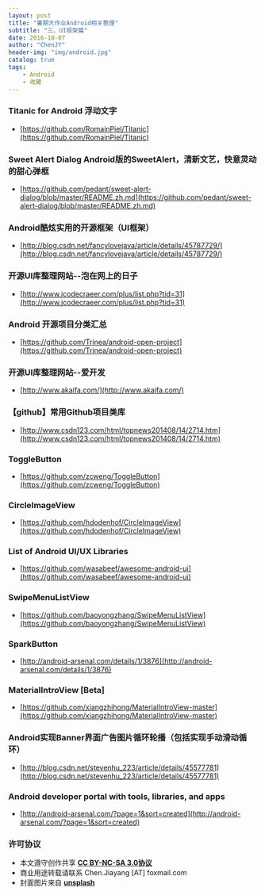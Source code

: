 ```yaml
---
layout: post
title: "暑期大作业Android相关整理"
subtitle: "三、UI框架篇"
date: 2016-10-07
author: "ChenJY"
header-img: "img/android.jpg"
catalog: true
tags: 
    - Android
    - 收藏
---
```


### Titanic for Android 浮动文字
* [https://github.com/RomainPiel/Titanic](https://github.com/RomainPiel/Titanic)

### Sweet Alert Dialog Android版的SweetAlert，清新文艺，快意灵动的甜心弹框
* [https://github.com/pedant/sweet-alert-dialog/blob/master/README.zh.md](https://github.com/pedant/sweet-alert-dialog/blob/master/README.zh.md)

### Android酷炫实用的开源框架（UI框架）
* [http://blog.csdn.net/fancylovejava/article/details/45787729/](http://blog.csdn.net/fancylovejava/article/details/45787729/)

### 开源UI库整理网站--泡在网上的日子
* [http://www.jcodecraeer.com/plus/list.php?tid=31](http://www.jcodecraeer.com/plus/list.php?tid=31)

### Android 开源项目分类汇总
* [https://github.com/Trinea/android-open-project](https://github.com/Trinea/android-open-project)

### 开源UI库整理网站--爱开发
* [http://www.akaifa.com/](http://www.akaifa.com/)

### 【github】常用Github项目类库
* [http://www.csdn123.com/html/topnews201408/14/2714.htm](http://www.csdn123.com/html/topnews201408/14/2714.htm)

### ToggleButton
* [https://github.com/zcweng/ToggleButton](https://github.com/zcweng/ToggleButton)

### CircleImageView
* [https://github.com/hdodenhof/CircleImageView](https://github.com/hdodenhof/CircleImageView)

### List of Android UI/UX Libraries
* [https://github.com/wasabeef/awesome-android-ui](https://github.com/wasabeef/awesome-android-ui)

### SwipeMenuListView
* [https://github.com/baoyongzhang/SwipeMenuListView](https://github.com/baoyongzhang/SwipeMenuListView)

### SparkButton
* [http://android-arsenal.com/details/1/3876](http://android-arsenal.com/details/1/3876)

### MaterialIntroView [Beta]
* [https://github.com/xiangzhihong/MaterialIntroView-master](https://github.com/xiangzhihong/MaterialIntroView-master)

### Android实现Banner界面广告图片循环轮播（包括实现手动滑动循环）
* [http://blog.csdn.net/stevenhu_223/article/details/45577781](http://blog.csdn.net/stevenhu_223/article/details/45577781)

### Android developer portal with tools, libraries, and apps
* [http://android-arsenal.com/?page=1&sort=created](http://android-arsenal.com/?page=1&sort=created)

### 许可协议
* 本文遵守创作共享 <a href="https://creativecommons.org/licenses/by-nc-sa/3.0/cn/" target="_blank"><b>CC BY-NC-SA 3.0协议</b></a>
* 商业用途转载请联系 Chen.Jiayang [AT] foxmail.com
* 封面图片来自 <a href="https://unsplash.com/" target="_blank"><b> unsplash </b></a>